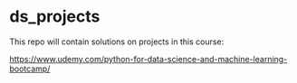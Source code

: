 # ds_projects

This repo will contain solutions on projects in this course:

https://www.udemy.com/python-for-data-science-and-machine-learning-bootcamp/
